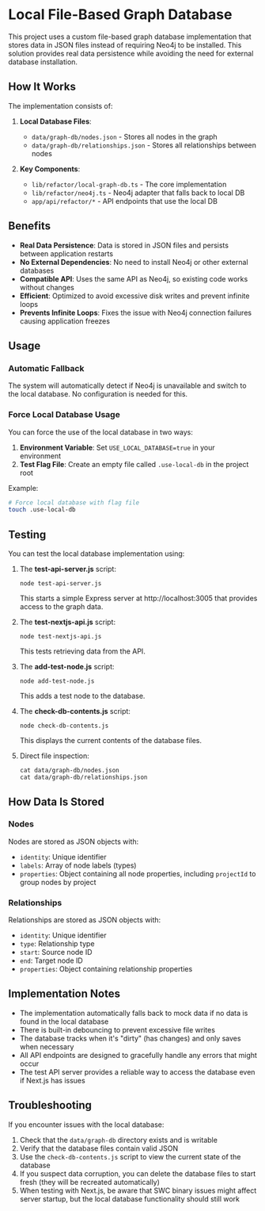# Local File-Based Graph Database

This project uses a custom file-based graph database implementation that stores data in JSON files instead of requiring Neo4j to be installed. This solution provides real data persistence while avoiding the need for external database installation.

## How It Works

The implementation consists of:

1. **Local Database Files**:
   - `data/graph-db/nodes.json` - Stores all nodes in the graph
   - `data/graph-db/relationships.json` - Stores all relationships between nodes

2. **Key Components**:
   - `lib/refactor/local-graph-db.ts` - The core implementation
   - `lib/refactor/neo4j.ts` - Neo4j adapter that falls back to local DB
   - `app/api/refactor/*` - API endpoints that use the local DB

## Benefits

- **Real Data Persistence**: Data is stored in JSON files and persists between application restarts
- **No External Dependencies**: No need to install Neo4j or other external databases
- **Compatible API**: Uses the same API as Neo4j, so existing code works without changes
- **Efficient**: Optimized to avoid excessive disk writes and prevent infinite loops
- **Prevents Infinite Loops**: Fixes the issue with Neo4j connection failures causing application freezes

## Usage

### Automatic Fallback

The system will automatically detect if Neo4j is unavailable and switch to the local database. No configuration is needed for this.

### Force Local Database Usage

You can force the use of the local database in two ways:

1. **Environment Variable**: Set `USE_LOCAL_DATABASE=true` in your environment
2. **Test Flag File**: Create an empty file called `.use-local-db` in the project root

Example:
```bash
# Force local database with flag file
touch .use-local-db
```

## Testing

You can test the local database implementation using:

1. The **test-api-server.js** script:
   ```
   node test-api-server.js
   ```
   This starts a simple Express server at http://localhost:3005 that provides access to the graph data.

2. The **test-nextjs-api.js** script:
   ```
   node test-nextjs-api.js
   ```
   This tests retrieving data from the API.

3. The **add-test-node.js** script:
   ```
   node add-test-node.js
   ```
   This adds a test node to the database.

4. The **check-db-contents.js** script:
   ```
   node check-db-contents.js
   ```
   This displays the current contents of the database files.

5. Direct file inspection:
   ```
   cat data/graph-db/nodes.json
   cat data/graph-db/relationships.json
   ```

## How Data Is Stored

### Nodes

Nodes are stored as JSON objects with:
- `identity`: Unique identifier
- `labels`: Array of node labels (types)
- `properties`: Object containing all node properties, including `projectId` to group nodes by project

### Relationships

Relationships are stored as JSON objects with:
- `identity`: Unique identifier
- `type`: Relationship type
- `start`: Source node ID
- `end`: Target node ID
- `properties`: Object containing relationship properties

## Implementation Notes

- The implementation automatically falls back to mock data if no data is found in the local database
- There is built-in debouncing to prevent excessive file writes
- The database tracks when it's "dirty" (has changes) and only saves when necessary
- All API endpoints are designed to gracefully handle any errors that might occur
- The test API server provides a reliable way to access the database even if Next.js has issues

## Troubleshooting

If you encounter issues with the local database:

1. Check that the `data/graph-db` directory exists and is writable
2. Verify that the database files contain valid JSON
3. Use the `check-db-contents.js` script to view the current state of the database
4. If you suspect data corruption, you can delete the database files to start fresh (they will be recreated automatically)
5. When testing with Next.js, be aware that SWC binary issues might affect server startup, but the local database functionality should still work